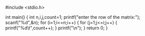 #include <stdio.h>

int main() {
    int n,i,j,count=1;
    printf("enter the row of the matrix:");
    scanf("%d",&n);
    for (i=1;i<=n;i++)
    {
          for (j=1;j<=i;j++)
          {
              printf("%d\t",count++);
          }
              printf("\n");
    }
    return 0;
}
